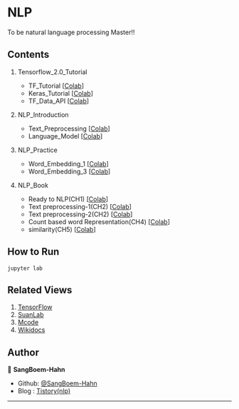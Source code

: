 # NLP
To be natural language processing Master!!


## Contents

01. Tensorflow_2.0_Tutorial 

    - TF_Tutorial [[Colab](https://github.com/SangBeom-Hahn/NLP/blob/main/tf_2.0_tutorial/tensorflow_official_tutorial.ipynb)]
    - Keras_Tutorial [[Colab](https://github.com/SangBeom-Hahn/NLP/blob/main/tf_2.0_tutorial/tf%2C_keras_lecture.ipynb)]
    - TF_Data_API [[Colab](https://github.com/SangBeom-Hahn/NLP/blob/main/tf_2.0_tutorial/tf_Data_API.ipynb)]
    
02. NLP_Introduction
    - Text_Preprocessing [[Colab](https://github.com/SangBeom-Hahn/NLP/blob/main/metacode_introduction_to_NLP/text_preprocessing_%EC%8B%A4%EC%8A%B5.ipynb)]
    - Language_Model [[Colab](https://github.com/SangBeom-Hahn/NLP/blob/main/metacode_introduction_to_NLP/%EC%96%B8%EC%96%B4_%EB%AA%A8%EB%8D%B8_%EC%8B%A4%EC%8A%B5.ipynb)]

03. NLP_Practice
    - Word_Embedding_1 [[Colab](https://github.com/SangBeom-Hahn/NLP/blob/main/metacode_example_to_NLP/NLP_Tutorial_02_Word_Embedding_1.ipynb)]
    - Word_Embedding_3 [[Colab](https://github.com/SangBeom-Hahn/NLP/blob/main/metacode_example_to_NLP/NLP_Tutorial_03_Word_Embedding_2.ipynb)]

04. NLP_Book
    - Ready to NLP(CH1) [[Colab](https://github.com/SangBeom-Hahn/NLP/blob/main/nlp_book/1_nlp_%EC%A4%80%EB%B9%84.ipynb)]
    - Text preprocessing-1(CH2) [[Colab](https://github.com/SangBeom-Hahn/NLP/blob/main/nlp_book/2_1_%ED%85%8D%EC%8A%A4%ED%8A%B8_%EC%A0%84%EC%B2%98%EB%A6%AC.ipynb)]
    - Text preprocessing-2(CH2) [[Colab](https://github.com/SangBeom-Hahn/NLP/blob/main/nlp_book/2_2_%EB%AA%A8%EB%8D%B8%EB%A7%81_%EC%A0%84%EC%B2%98%EB%A6%AC.ipynb)]
    - Count based word Representation(CH4) [[Colab](https://github.com/SangBeom-Hahn/NLP/blob/main/nlp_book/4_%EB%8B%A8%EC%96%B4%EC%9D%98_%ED%91%9C%ED%98%84.ipynb)]
    - similarity(CH5) [[Colab](https://github.com/SangBeom-Hahn/NLP/blob/main/nlp_book/5_%EB%B2%A1%ED%84%B0%EC%9D%98_%EC%9C%A0%EC%82%AC%EB%8F%84.ipynb)]

## How to Run
```
jupyter lab
```

## Related Views

01. [TensorFlow](https://www.tensorflow.org/tutorials)
02. [SuanLab](www.suanlab.com)
03. [Mcode](https://mcode.co.kr/)
4. [Wikidocs](https://wikidocs.net/book/2155)


## Author

👤 **SangBoem-Hahn**

- Github: [@SangBoem-Hahn](https://github.com/SangBeom-Hahn)
- Blog : [Tistory(nlp)](https://hsb422.tistory.com/category/%5BAI%5D/%5B%EB%94%A5%EB%9F%AC%EB%8B%9D%28%EC%8B%AC%ED%99%94%29%5D?page=2)
---
